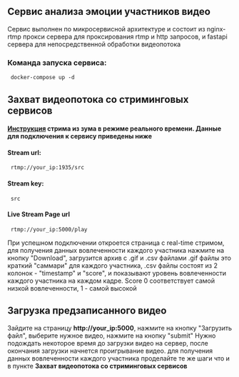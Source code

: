## Сервис анализа эмоции участников видео

Сервис выполнен по микросервисной архитектуре и состоит из nginx-rtmp прокси сервера для проксирования rtmp и http запросов, и fastapi сервера для непосредственной обработки видеопотока

### Команда запуска сервиса:
     docker-compose up -d

## Захват видеопотока со стриминговых сервисов
#### [Инструкция](https://support.zoom.us/hc/en-us/articles/115001777826-Live-streaming-using-a-custom-service) стрима из зума в режиме реального времени. Данные для подключения к сервису приведены ниже
#### Stream url:
     rtmp://your_ip:1935/src
#### Stream key:
     src
#### Live Stream Page url
     rtmp://your_ip:5000/play
     
При успешном подключении откроется страница с real-time стримом, для получения данных вовлеченности каждого участника нажмите на кнопку "Download", загрузится архив с .gif и .csv файлами 
.gif файлы это краткий "саммари" для каждого участника, .csv файлы состоят из 2 колонок - "timestamp" и "score", и показывают уровень вовлеченности каждого участника на каждом кадре. Score 0 соответствует самой низкой вовлеченности, 1 - самой высокой

## Загрузка предзаписанного видео
Зайдите на страницу __http://your_ip:5000__, нажмите на кнопку "Загрузить файл", выберите нужное видео, нажмите на кнопку "submit"
Нужно подождать некоторое время до загрузки видео на сервер, после окончания загрузки начнется проигрывание видео. для получения данных вовлеченности каждого участника проделайте те же шаги что и в пункте __Захват видеопотока со стриминговых сервисов__ 
